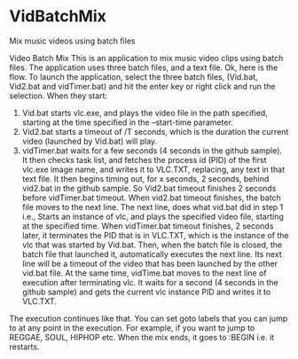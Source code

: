 # VidBatchMix
Mix music videos using batch files

Video Batch Mix
This is an application to mix music video clips using batch files.
The application uses three batch files, and a text file.
Ok, here is the flow. To launch the application, select the three batch files, (Vid.bat, Vid2.bat and vidTimer.bat) and hit the enter key or right click and run the selection. When they start:
1.	 Vid.bat starts vlc.exe, and plays the video file in the path specified, starting at the time specified in the –start-time parameter.
2.	Vid2.bat starts a timeout of /T seconds, which is the duration the current video (launched by Vid.bat) will play.
3.	vidTimer.bat waits for a few seconds (4 seconds in the github sample). It then checks task list, and fetches the process id (PID) of the first vlc.exe image name, and writes it to VLC.TXT, replacing, any text in that text file. It then begins timing out, for x seconds, 2 seconds, behind vid2.bat in the github sample. So Vid2.bat timeout finishes 2 seconds before vidTimer.bat timeout. When vid2.bat timeout finishes, the batch file moves to the next line. The next line, does what vid.bat did in step 1 i.e., Starts an instance of vlc, and plays the specified video file, starting at the specified time. When vidTimer.bat timeout finishes, 2 seconds later, it terminates the PID that is in VLC.TXT, which is the instance of the vlc that was started by Vid.bat. Then, when the batch file is closed, the batch file that launched it, automatically executes the next line. Its next line will be a timeout of the video that has been launched by the other vid.bat file. At the same time, vidTime.bat moves to the next line of execution after terminating vlc. It waits for a second (4 seconds in the github sample) and gets the current vlc instance PID and writes it to VLC.TXT. 

The execution continues like that.  You can set goto labels that you can jump to at any point in the execution. For example, if you want to jump to REGGAE, SOUL, HIPHOP etc. When the mix ends, it goes to :BEGIN i.e. it restarts.
